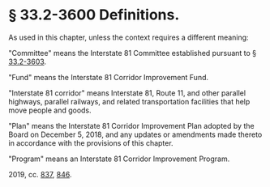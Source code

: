 # § 33.2-3600 Definitions.

<p>As used in this chapter, unless the context requires a different meaning:</p><p>"Committee" means the Interstate 81 Committee established pursuant to § <a href='/vacode/33.2-3603/'>33.2-3603</a>.</p><p>"Fund" means the Interstate 81 Corridor Improvement Fund.</p><p>"Interstate 81 corridor" means Interstate 81, Route 11, and other parallel highways, parallel railways, and related transportation facilities that help move people and goods.</p><p>"Plan" means the Interstate 81 Corridor Improvement Plan adopted by the Board on December 5, 2018, and any updates or amendments made thereto in accordance with the provisions of this chapter.</p><p>"Program" means an Interstate 81 Corridor Improvement Program.</p><p>2019, cc. <a href='http://lis.virginia.gov/cgi-bin/legp604.exe?191+ful+CHAP0837'>837</a>, <a href='http://lis.virginia.gov/cgi-bin/legp604.exe?191+ful+CHAP0846'>846</a>.</p>